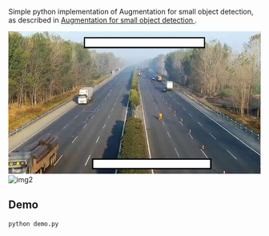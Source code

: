 Simple python implementation of Augmentation for small object detection, as described in [Augmentation for small object detection
](https://arxiv.org/pdf/1902.07296.pdf).

![img1](https://github.com/wendingp/SmallObjectAugmentation/blob/master/imgs/2018-11-03_07_45_09_1.jpg)
![img2](https://github.com/wendingp/SmallObjectAugmentation/blob/master/figs/2018-11-03_07_45_09_1_augment.jpg)

## Demo
```shell
python demo.py
```
